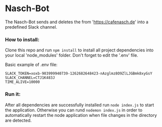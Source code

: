 # Nasch-Bot

The Nasch-Bot sends and deletes the  from 'https://cafenasch.de' into a predefined Slack channel.

### How to install:
Clone this repo and run ```npm install``` to install all project dependencies into your local 'node_modules' folder. Don't forget to edit the '.env' file.

Basic example of .env file:
```
SLACK_TOKEN=xoxb-903999940739-1262682648423-nAzglmz8O9ZlLJGBmk8xyGsY
SLACK_CHANNEL=CTJ1K483J
TIME_ALIVE=10000
```

### Run it:
After all dependencies are successfully installed run ```node index.js``` to start the application. Otherwise you can rund ```nodemon index.js``` in order to automatically restart the node application when file changes in the directory are detected.
